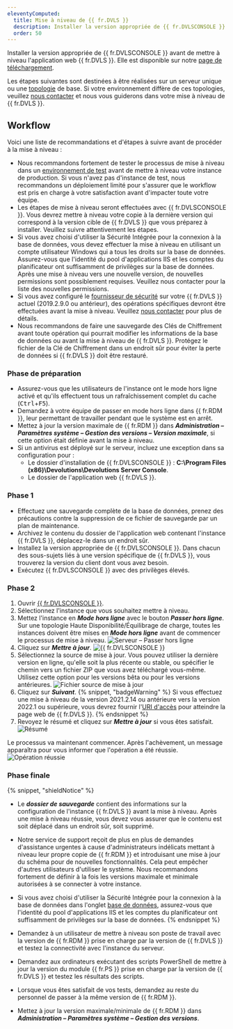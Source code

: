 ```yaml
---
eleventyComputed:
  title: Mise à niveau de {{ fr.DVLS }}
  description: Installer la version appropriée de {{ fr.DVLSCONSOLE }} avant de mettre à niveau l'application web {{ fr.DVLS }}.
  order: 50
---
```

Installer la version appropriée de {{ fr.DVLSCONSOLE }} avant de mettre à niveau l'application web {{ fr.DVLS }}. Elle est disponible sur notre [page de téléchargement](https://devolutions.net/server/home/download/).

Les étapes suivantes sont destinées à être réalisées sur un serveur unique ou une [topologie](/server/overview/topologies/) de base. Si votre environnement diffère de ces topologies, veuillez [nous contacter](mailto:service@devolutions.net) et nous vous guiderons dans votre mise à niveau de {{ fr.DVLS }}.

## Workflow
Voici une liste de recommandations et d'étapes à suivre avant de procéder à la mise à niveau :
* Nous recommandons fortement de tester le processus de mise à niveau dans un [environnement de test](/server/kb/how-to-articles/create-server-staging-instance/) avant de mettre à niveau votre instance de production. Si vous n'avez pas d'instance de test, nous recommandons un déploiement limité pour s'assurer que le workflow est pris en charge à votre satisfaction avant d'impacter toute votre équipe.
* Les étapes de mise à niveau seront effectuées avec {{ fr.DVLSCONSOLE }}. Vous devrez mettre à niveau votre copie à la dernière version qui correspond à la version cible de {{ fr.DVLS }} que vous préparez à installer. Veuillez suivre attentivement les étapes.
* Si vous avez choisi d'utiliser la Sécurité Intégrée pour la connexion à la base de données, vous devez effectuer la mise à niveau en utilisant un compte utilisateur Windows qui a tous les droits sur la base de données. Assurez-vous que l'identité du pool d'applications IIS et les comptes du planificateur ont suffisamment de privilèges sur la base de données. Après une mise à niveau vers une nouvelle version, de nouvelles permissions sont possiblement requises. Veuillez nous contacter pour la liste des nouvelles permissions.
* Si vous avez configuré le [fournisseur de sécurité](/server/kb/how-to-articles/remove-security-provider/) sur votre {{ fr.DVLS }} actuel (2019.2.9.0 ou antérieur), des opérations spécifiques devront être effectuées avant la mise à niveau. Veuillez [nous contacter](mailto:service@devolutions.net) pour plus de détails.
* Nous recommandons de faire une sauvegarde des Clés de Chiffrement avant toute opération qui pourrait modifier les informations de la base de données ou avant la mise à niveau de {{ fr.DVLS }}. Protégez le fichier de la Clé de Chiffrement dans un endroit sûr pour éviter la perte de données si {{ fr.DVLS }} doit être restauré.

### Phase de préparation

* Assurez-vous que les utilisateurs de l'instance ont le mode hors ligne activé et qu'ils effectuent tous un rafraîchissement complet du cache (<kbd>Ctrl</kbd>+<kbd>F5</kbd>).
* Demandez à votre équipe de passer en mode hors ligne dans {{ fr.RDM }}, leur permettant de travailler pendant que le système est en arrêt.
* Mettez à jour la version maximale de {{ fr.RDM }} dans ***Administration – Paramètres système – Gestion des versions – Version maximale***, si cette option était définie avant la mise à niveau.
* Si un antivirus est déployé sur le serveur, incluez une exception dans sa configuration pour :
    * Le dossier d'installation de {{ fr.DVLSCONSOLE }} : **C:\Program Files (x86)\Devolutions\Devolutions Server Console**.
    * Le dossier de l'application web {{ fr.DVLS }}.

### Phase 1

* Effectuez une sauvegarde complète de la base de données, prenez des précautions contre la suppression de ce fichier de sauvegarde par un plan de maintenance.
* Archivez le contenu du dossier de l'application web contenant l'instance {{ fr.DVLS }}, déplacez-le dans un endroit sûr.
* Installez la version appropriée de {{ fr.DVLSCONSOLE }}. Dans chacun des sous-sujets liés à une version spécifique de {{ fr.DVLS }}, vous trouverez la version du client dont vous avez besoin.
* Exécutez {{ fr.DVLSCONSOLE }} avec des privilèges élevés.

### Phase 2

1. Ouvrir [{{ fr.DVLSCONSOLE }}](/server/management/devolutions-server-console/).
1. Sélectionnez l'instance que vous souhaitez mettre à niveau.
1. Mettez l'instance en ***Mode hors ligne*** avec le bouton ***Passer hors ligne***. Sur une topologie Haute Disponibilité/Équilibrage de charge, toutes les instances doivent être mises en ***Mode hors ligne*** avant de commencer le processus de mise à niveau.
![Serveur – Passer hors ligne](https://cdnweb.devolutions.net/docs/DVLSCONSOLE2004_2024_1.png)
1. Cliquez sur ***Mettre à jour***.
![{{ fr.DVLSCONSOLE }}](https://cdnweb.devolutions.net/docs/DVLSCONSOLE2000_2024_1.png)
1. Sélectionnez la source de mise à jour. Vous pouvez utiliser la dernière version en ligne, qu'elle soit la plus récente ou stable, ou spécifier le chemin vers un fichier ZIP que vous avez téléchargé vous-même. Utilisez cette option pour les versions bêta ou pour les versions antérieures.
![Fichier source de mise à jour](https://cdnweb.devolutions.net/docs/DVLSCONSOLE2001_2024_1.png)
1. Cliquez sur ***Suivant***.
   {% snippet, "badgeWarning" %}
   Si vous effectuez une mise à niveau de la version 2021.2.14 ou antérieure vers la version 2022.1 ou supérieure, vous devrez fournir l'[URI d'accès](/server/kb/knowledge-base/access-uri/) pour atteindre la page web de {{ fr.DVLS }}.
   {% endsnippet %}
1. Revoyez le résumé et cliquez sur ***Mettre à jour*** si vous êtes satisfait.
![Résumé](https://cdnweb.devolutions.net/docs/DVLSCONSOLE2002_2024_1.png)

Le processus va maintenant commencer. Après l'achèvement, un message apparaîtra pour vous informer que l'opération a été réussie.
![Opération réussie](https://cdnweb.devolutions.net/docs/DVLSCONSOLE2003_2024_1.png)

### Phase finale

{% snippet, "shieldNotice" %}
* Le ***dossier de sauvegarde*** contient des informations sur la configuration de l'instance {{ fr.DVLS }} avant la mise à niveau. Après une mise à niveau réussie, vous devez vous assurer que le contenu est soit déplacé dans un endroit sûr, soit supprimé.
* Notre service de support reçoit de plus en plus de demandes d'assistance urgentes à cause d'administrateurs indélicats mettant à niveau leur propre copie de {{ fr.RDM }} et introduisant une mise à jour du schéma pour de nouvelles fonctionnalités. Cela peut empêcher d'autres utilisateurs d'utiliser le système. Nous recommandons fortement de définir à la fois les versions maximale et minimale autorisées à se connecter à votre instance.
* Si vous avez choisi d'utiliser la Sécurité Intégrée pour la connexion à la base de données dans l'onglet [base de données](/server/management/devolutions-server-console/devolutions-server-settings/database/), assurez-vous que l'identité du pool d'applications IIS et les comptes du planificateur ont suffisamment de privilèges sur la base de données.
{% endsnippet %}

* Demandez à un utilisateur de mettre à niveau son poste de travail avec la version de {{ fr.RDM }} prise en charge par la version de {{ fr.DVLS }} et testez la connectivité avec l'instance du serveur.
* Demandez aux ordinateurs exécutant des scripts PowerShell de mettre à jour la version du module {{ fr.PS }} prise en charge par la version de {{ fr.DVLS }} et testez les résultats des scripts.
* Lorsque vous êtes satisfait de vos tests, demandez au reste du personnel de passer à la même version de {{ fr.RDM }}.
* Mettez à jour la version maximale/minimale de {{ fr.RDM }} dans ***Administration – Paramètres système – Gestion des versions***.